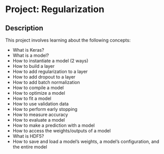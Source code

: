 # Project: Regularization

## Description
This project involves learning about the following concepts:
 * What is Keras?
 * What is a model?
 * How to instantiate a model (2 ways)
 * How to build a layer
 * How to add regularization to a layer
 * How to add dropout to a layer
 * How to add batch normalization
 * How to compile a model
 * How to optimize a model
 * How to fit a model
 * How to use validation data
 * How to perform early stopping
 * How to measure accuracy
 * How to evaluate a model
 * How to make a prediction with a model
 * How to access the weights/outputs of a model
 * What is HDF5?
 * How to save and load a model’s weights, a model’s configuration, and the entire model
